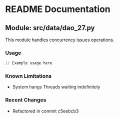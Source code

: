 # README Documentation

## Module: src/data/dao_27.py

This module handles concurrency issues operations.

### Usage

```python
// Example usage here
```

### Known Limitations

- System hangs Threads waiting indefinitely

### Recent Changes

- Refactored in commit c5eebcb3
